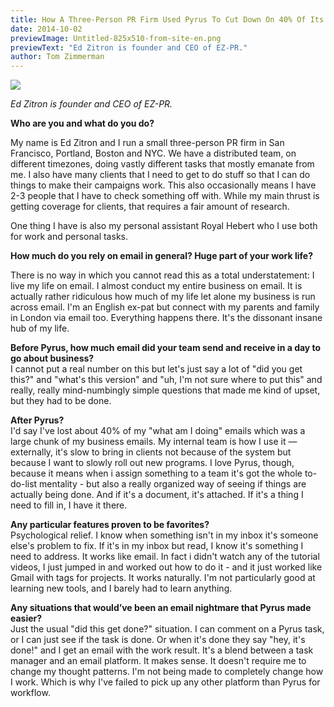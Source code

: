 ```yaml
---
title: How A Three-Person PR Firm Used Pyrus To Cut Down On 40% Of Its Email
date: 2014-10-02
previewImage: Untitled-825x510-from-site-en.png
previewText: "Ed Zitron is founder and CEO of EZ-PR."
author: Tom Zimmerman
---
```

![](Untitled.webp)

_Ed Zitron is founder and CEO of EZ-PR._

**Who are you and what do you do?**  

My name is Ed Zitron and I run a small three-person PR firm in San Francisco, Portland, Boston and NYC. We have a distributed team, on different timezones, doing vastly different tasks that mostly emanate from me. I also have many clients that I need to get to do stuff so that I can do things to make their campaigns work. This also occasionally means I have 2-3 people that I have to check something off with. While my main thrust is getting coverage for clients, that requires a fair amount of research.  

One thing I have is also my personal assistant Royal Hebert who I use both for work and personal tasks.  

**How much do you rely on email in general? Huge part of your work life?**  

There is no way in which you cannot read this as a total understatement: I live my life on email. I almost conduct my entire business on email. It is actually rather ridiculous how much of my life let alone my business is run across email. I'm an English ex-pat but connect with my parents and family in London via email too. Everything happens there. It's the dissonant insane hub of my life.  

**Before Pyrus, how much email did your team send and receive in a day to go about business?**  
I cannot put a real number on this but let's just say a lot of "did you get this?" and "what's this version" and "uh, I'm not sure where to put this" and really, really mind-numbingly simple questions that made me kind of upset, but they had to be done.  

**After Pyrus?**  
I'd say I've lost about 40% of my "what am I doing" emails which was a large chunk of my business emails. My internal team is how I use it — externally, it's slow to bring in clients not because of the system but because I want to slowly roll out new programs. I love Pyrus, though, because it means when i assign something to a team it's got the whole to-do-list mentality - but also a really organized way of seeing if things are actually being done. And if it's a document, it's attached. If it's a thing I need to fill in, I have it there.  

**Any particular features proven to be favorites?**  
Psychological relief. I know when something isn't in my inbox it's someone else's problem to fix. If it's in my inbox but read, I know it's something I need to address. It works like email. In fact i didn't watch any of the tutorial videos, I just jumped in and worked out how to do it - and it just worked like Gmail with tags for projects. It works naturally. I'm not particularly good at learning new tools, and I barely had to learn anything.  

**Any situations that would’ve been an email nightmare that Pyrus made easier?**  
Just the usual "did this get done?" situation. I can comment on a Pyrus task, or I can just see if the task is done. Or when it's done they say "hey, it's done!" and I get an email with the work result. It's a blend between a task manager and an email platform. It makes sense. It doesn't require me to change my thought patterns. I'm not being made to completely change how I work. Which is why I've failed to pick up any other platform than Pyrus for workflow.